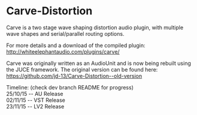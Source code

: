 # Carve-Distortion
Carve is a two stage wave shaping distortion audio plugin, with multiple wave shapes and serial/parallel routing options.

For more details and a download of the compiled plugin: http://whiteelephantaudio.com/plugins/carve/

Carve was originally written as an AudioUnit and is now being rebuilt using the JUCE framework. The original version 
can be found here: https://github.com/jd-13/Carve-Distortion--old-version

Timeline: (check dev branch README for progress)  
25/10/15 -- AU Release  
02/11/15 -- VST Release  
23/11/15 -- LV2 Release
